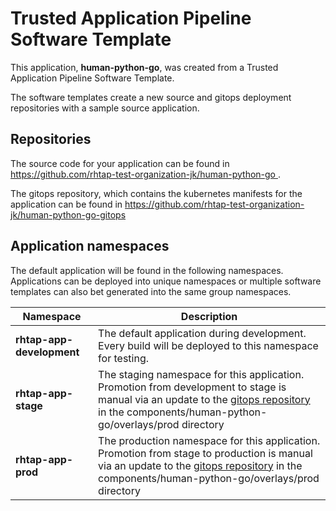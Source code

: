 # Trusted Application Pipeline Software Template

This application, **human-python-go**, was created from a Trusted Application Pipeline Software Template.

The software templates create a new source and gitops deployment repositories with a sample source application. 

## Repositories

The source code for your application can be found in [https://github.com/rhtap-test-organization-jk/human-python-go ](https://github.com/rhtap-test-organization-jk/human-python-go ).
 
The gitops repository, which contains the kubernetes manifests for the application can be found in 
[https://github.com/rhtap-test-organization-jk/human-python-go-gitops ](https://github.com/rhtap-test-organization-jk/human-python-go-gitops ) 

## Application namespaces 

The default application will be found in the following namespaces. Applications can be deployed into unique namespaces or multiple software templates can also bet generated into the same group namespaces.  

|  Namespace   |  Description   |  
| -------- | -------- |   
| **rhtap-app-development** | The default application during development. Every build will be deployed to this namespace for testing. | 
| **rhtap-app-stage** | The staging namespace for this application. Promotion from development to stage is manual via an update to the [gitops repository](https://github.com/rhtap-test-organization-jk/human-python-go-gitops ) in the components/human-python-go/overlays/prod directory |  
| **rhtap-app-prod** | The production namespace for this application. Promotion from stage to production is manual via an update to the [gitops repository](https://github.com/rhtap-test-organization-jk/human-python-go-gitops ) in the components/human-python-go/overlays/prod directory | 